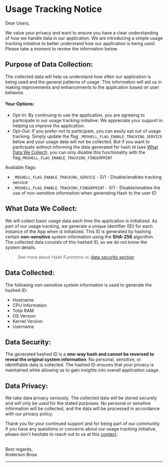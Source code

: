 # Usage Tracking Notice

Dear Users,

We value your privacy and want to ensure you have a clear understanding of how we handle data in our application. We are introducing a simple usage tracking initiative to better understand how our application is being used. Please take a moment to review the information below.


## Purpose of Data Collection:

The collected data will help us understand how often our application is being used and the general patterns of usage. This information will aid us in making improvements and enhancements to the application based on user behavior.

#### Your Options:

- Opt-In: By continuing to use the application, you are agreeing to participate in our usage tracking initiative. We appreciate your support in helping us improve the application.
- Opt-Out: If you prefer not to participate, you can easily opt out of usage tracking. Simply update the flag `_MOSHELL_FLAG_ENABLE_TRACKING_SERVICE` below and your usage data will not be collected. But if you want to participate without informing the data generated for hash id (see [What Data We Collect](#what-data-we-collect)), you can only disable this functionality with the flag`_MOSHELL_FLAG_ENABLE_TRACKING_FINGERPRINT`
  
Available flags:
  - `_MOSHELL_FLAG_ENABLE_TRACKING_SERVICE` - 0/1 - Disable/enables tracking service
  - `_MOSHELL_FLAG_ENABLE_TRACKING_FINGERPRINT` - 0/1 - Disable/enables the use of non-sensitive information when generating Hash to the user ID


## What Data We Collect:

We will collect basic usage data each time the application is initialized. As part of our usage tracking, we generate a unique identifier (ID) for each instance of the App when is initialized. This ID is generated by hashing certain **non-sensitive** system information using the **SHA-256** algorithm. The collected data consists of this hashed ID, so we do not know the system details.
> See more about Hash Functions in: [data security section](#data-security)

## Data Collected:

The following non-sensitive system information is used to generate the hashed ID:

- Hostname
- CPU Information
- Total RAM
- OS Version
- Kernel Version
- Username

## Data Security:

The generated hashed ID is a **one-way hash and cannot be reversed to reveal the original system information**. No personal, sensitive, or identifiable data is collected. The hashed ID ensures that your privacy is maintained while allowing us to gain insights into overall application usage.

## Data Privacy:

We take data privacy seriously. The collected data will be stored securely and will only be used for the stated purposes. No personal or sensitive information will be collected, and the data will be processed in accordance with our privacy policy.

Thank you for your continued support and for being part of our community. If you have any questions or concerns about our usage tracking initiative, please don't hesitate to reach out to us at this [contact][linkedin].

<p>
  <br> Best regards,<br> Anderson Bosa
</p>

---

[application]: https://github.com/andersonbosa/moshell.sh
[linkedin]: https://www.linkedin.com/in/andersonbosa/
